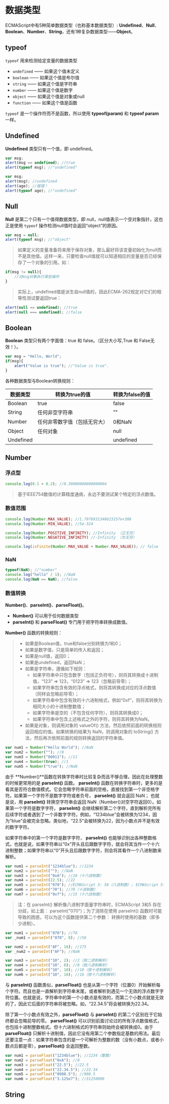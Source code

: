 # 数据类型

ECMAScript中有5种简单数据类型（也称基本数据类型）: **Undefined**、**Null**、**Boolean**、**Number**、**String**，还有1种复杂数据类型——**Object**。

## typeof

`typeof` 用来检测给定变量的数据类型

* `undefined` —— 如果这个值未定义
* `boolean` —— 如果这个值是布尔值
* `string` —— 如果这个值是字符串
* `number` —— 如果这个值是数字
* `object` —— 如果这个值是对象或null
* `function` —— 如果这个值是函数

`typeof` 是一个操作符而不是函数，所以使用 **typeof(param)** 和 **typeof param** 一样。

## Undefined

**Undefined** 类型只有一个值，即 undefined。

``` javascript
var msg;
alert(msg == undefined); //true
alert(typeof msg); //"undefined"
```

``` javascript
var msg;
alert(msg); //undefined
alert(age); //报错！
alert(typeof age); //"undefined"
```

## Null

**Null** 是第二个只有一个值得数据类型，即 null，null值表示一个空对象指针，这也正是使用 `typeof` 操作检测null值时会返回“object”的原因。

``` javascript
var msg = null;
alert(typeof msg); //"object"
```

> 如果定义的变量准备将来用于保存对象，那么最好将该变量初始化为null而不是其他值。这样一来，只要检查null值就可以知道相应的变量是否已经保存了一个对象的引用。如：

``` javascript
if(msg != null){
    //对msg对象执行某些操作
}
```

> 实际上，undefined值是派生自null值的，因此ECMA-262规定对它们的相等性测试要返回true：

``` javascript
alert(null == undefined); //true
alert(null === undefined); //false
```

## Boolean

**Boolean** 类型只有两个字面值：true 和 false。（区分大小写,True 和 False无效！）。

``` javascript
var msg = "Hello, World";
if(msg){
    alert("Value is true"); //"Value is true".
}
```

各种数据类型与Boolean转换规则：

|数据类型   |转换为true的值              |转换为false的值|
|-----------|--------------------------- |---------------|
|Boolean    |true                        |false          |
|String     |任何非空字符串              |""             |
|Number     |任何非零数字值（包括无穷大）|0和NaN         |
|Object     |任何对象                    |null           |
|Undefined  |                            |undefined      |

## Number

### 浮点型

``` javascript
console.log(0.1 + 0.2); //0.30000000000000004
```

> 基于IEEE754数值的计算精度通病，永远不要测试某个特定的浮点数值。

### 数值范围

``` javascript
console.log(Number.MAX_VALUE); //1.7976931348623157e+308
console.log(Number.MIN_VALUE); //5e-324

console.log(Number.POSITIVE_INFINITY); //Infinity （正无穷）
console.log(Number.NEGATIVE_INFINITY) //-Infinity （负无穷）

console.log(isFinite(Number.MAX_VALUE + Number.MAX_VALUE)); // false
```

### NaN

``` javascript
typeof(NaN); //"number"
console.log("hello" / 1); //NaN
console.log(NaN == NaN); //false
```

### 数值转换

**Number()**、**parseInt()**、**parseFloat()**。

* **Number()** 可以用于任何数据类型
* **parseInt()** 和 **parseFloat()** 专门用于把字符串转换成数值。

**Number()** 函数的转换规则：

>* 如果是Boolean值，true和false分别转换为1和0；
>* 如果是数字值，只是简单的传入和返回；
>* 如果是null值，返回0；
>* 如果是undefined，返回NaN；
>* 如果是字符串，遵循如下规则：
>    * 如果字符串中只包含数字（包括正负符号），则将其转换成十进制值，“123” => 123，“0123” => 123（忽略前导零）；
>    * 如果字符串包含有效的浮点格式，则将其转换成对应的浮点数值（同样会忽略前导零）；
>    * 如果字符串中包含有效的十六进制格式，例如“0xf”，则将其转换为相同大小的十进制整数值；
>    * 如果字符串是空的（不包含任何字符），则将其转换成0；
>    * 如果字符串中包含上述格式之外的字符，则将其转换为NaN。
>* 如果是对象，则调用对象的 valueOf() 方法，然后依照前面的转换规则返回相应的值。如果转换的结果为 NaN，则调用对象的 toString() 方法，然后再次依照前面的规则转换返回的字符串值。

``` javascript
var num1 = Number("Hello World"); //NaN
var num2 = Number(""); //0
var num3 = Number("00011"); //11
var num4 = Number(true); //1
var num5 = Number("true"); //NaN
```

由于 **Number()**函数在转换字符串时比较复杂而且不够合理，因此在处理整数的时候更常用的是 **parseInt()** 函数。 **parseInt()** 函数在转换字符串时，更多的是看其是否符合数值模式。它会忽略字符串前面的空格，直接找到第一个非空格字符。如果第一个字符不是数字字符或者负号， **parseInt()** 就会返回 NaN； 也就是说，用 **parseInt()** 转换空字符串会返回 NaN（Number()对空字符返回0）。如果第一个字符是数字字符， **parseInt()** 会继续解析第二个字符，直到解析完所有后续字符或者遇到了一个非数字字符。例如，“1234blue”会被转换为1234，因为“blue”会被完全忽略。类似地，“22.5”会被转换为22，因为小数点并不是有效的数字字符。

如果字符串中的第一个字符是数字字符， **parseInt()** 也能够识别出各种整数格式。也就是说，如果字符串以“0x”开头且后跟数字字符，就会将其当作一个十六进制整数；如果字符串以“0”开头且后跟数字字符，则会将其看作一个八进制数来解析。

``` javascript
var num1 = parseInt("1234blue"); //1234
var num2 = parseInt(""); //NaN
var num3 = parseInt("0xA"); //10（十六进制数）
var num4 = parseInt(22.5); //22
var num5 = parseInt("070"); //ECMAScript 3: 56（八进制数）; ECMAScript 5+: 70
var num6 = parseInt("70"); //70（十进制数） 
var num7 = parseInt("0xf"); //15（十六进制数）
```

> 注：在 parseInt() 解析像八进制字面量字符串时，ECMAScript 3和5 存在分歧，如上面： parseInt("070")；为了消除在使用 parseInt() 函数时可能导致的困惑，可以为这个函数提供第二个参数： 转换时使用的基数（即多少进制）。

``` javascript
var num1 = parseInt("070"); //70
var _num1 = parseInt("070", 8); //56

var num2 = parseInt("AF", 16); //175
var _num2 = parseInt("AF"); //NaN

var num3 = parseInt("10", 2); //2（按二进制解析）
var num4 = parseInt("10", 8); //8（按八进制解析）
var num5 = parseInt("10", 10); //10（按十进制解析）
var num6 = parseInt("10", 16); //16（按十六进制解析）
```

与 **parseInt()** 函数类似，**parseFloat()** 也是从第一个字符（位置0）开始解析每个字符。而且也是一直解析到字符串末尾，或者解析到遇见一个无效的浮点数字字符位置。也就是说，字符串中的第一个小数点是有效的，而第二个小数点就是无效的了，因此它后面的字符串将被忽略。如，“22.34.5”将会被转换为22.34。

除了第一个小数点有效之外，**parseFloat()** 与 **parseInt()** 的第二个区别在于它始终都会忽略前导的零。 **parseFloat()** 可以识别前面讨论过的所有浮点数值格式，也包括十进制整数格式。但十六进制格式的字符串则始终会被转换成0。由于 **parseFloat()** 只解析十进制值，因此它没有用第二个参数指定基数的用法。最后还要注意一点：如果字符串包含的是一个可解析为整数的数（没有小数点，或者小数点后都是零），**parseFloat()** 会返回整数。

``` javascript
var num1 = parseFloat("1234blue"); //1234（整数）
var num2 = parseFloat("0xA"); //0
var num3 = parseFloat("22.5"); //22.5
var num4 = parseFloat("22.34.5"); //22.34
var num5 = parseFloat("0908.5"); //908.5
var num6 = parseFloat("3.125e7"); //31250000
```  

## String


